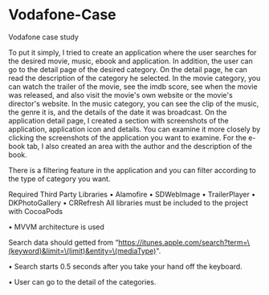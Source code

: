 # Vodafone-Case

Vodafone case study

To put it simply, I tried to create an application where the user searches for the desired movie, music, ebook and application. In addition, the user can go to the detail page of the desired category. On the detail page, he can read the description of the category he selected. In the movie category, you can watch the trailer of the movie, see the imdb score, see when the movie was released, and also visit the movie's own website or the movie's director's website. In the music category, you can see the clip of the music, the genre it is, and the details of the date it was broadcast. On the application detail page, I created a section with screenshots of the application, application icon and details. You can examine it more closely by clicking the screenshots of the application you want to examine. For the e-book tab, I also created an area with the author and the description of the book.

There is a filtering feature in the application and you can filter according to the type of category you want.

Required Third Party Libraries • Alamofire • SDWebImage • TrailerPlayer • DKPhotoGallery • CRRefresh All libraries must be included to the project with CocoaPods

• MVVM architecture is used

 Search data should getted from “https://itunes.apple.com/search?term=\(keyword)&limit=\(limit)&entity=\(mediaType)".
 
•    Search starts 0.5 seconds after you take your hand off the keyboard.

•    User can go to the detail of the categories.
